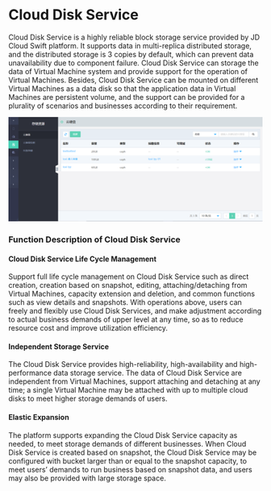 # Cloud Disk Service

Cloud Disk Service is a highly reliable block storage service provided by JD Cloud Swift platform. It supports data in multi-replica distributed storage, and the distributed storage is 3 copies by default, which can prevent data unavailability due to component failure. Cloud Disk Service can storage the data of Virtual Machine system and provide support for the operation of Virtual Machines. Besides, Cloud Disk Service can be mounted on different Virtual Machines as a data disk so that the application data in Virtual Machines are persistent volume, and the support can be provided for a plurality of scenarios and businesses according to their requirement.

![Disks-1](../../../../../image/JD-Cloud-Swift/Disks-1.png)

### Function Description of Cloud Disk Service

#### Cloud Disk Service Life Cycle Management
Support full life cycle management on Cloud Disk Service such as direct creation, creation based on snapshot, editing, attaching/detaching from Virtual Machines, capacity extension and deletion, and common functions such as view details and snapshots. With operations above, users can freely and flexibly use Cloud Disk Services, and make adjustment according to actual business demands of upper level at any time, so as to reduce resource cost and improve utilization efficiency.

#### Independent Storage Service

The Cloud Disk Service provides high-reliability, high-availability and high-performance data storage service. The data of Cloud Disk Service are independent from Virtual Machines, support attaching and detaching at any time; a single Virtual Machine may be attached with up to multiple cloud disks to meet higher storage demands of users.

#### Elastic Expansion

The platform supports expanding the Cloud Disk Service capacity as needed, to meet storage demands of different businesses. When Cloud Disk Service is created based on snapshot, the Cloud Disk Service may be configured with bucket larger than or equal to the snapshot capacity, to meet users’ demands to run business based on snapshot data, and users may also be provided with large storage space.